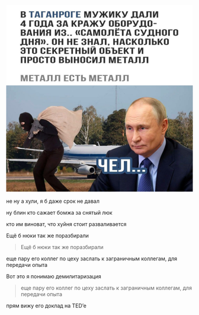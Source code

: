 ![The Thing](./img/01.jpg)

не ну а хули, я б даже срок не давал

ну блин кто сажает бомжа за снятый люк

кто им виноват, что хуйня стоит разваливается

Ещё б нюки так же поразбирали

> Ещё б нюки так же поразбирали

  еще пару его коллег по цеху заслать к заграничным коллегам, для передачи опыта

Вот это я понимаю демилитаризация

> еще пару его коллег по цеху заслать к заграничным коллегам, для передачи опыта

  прям вижу его доклад на TED’e

